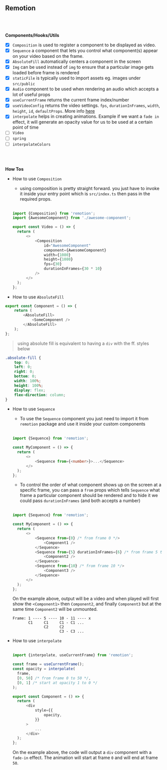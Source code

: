 ## Remotion

<br>
<br>

**Components/Hooks/Utils**

- [x] `Composition` is used to register a component to be displayed as video.
- [x] `Sequence` a component that lets you control what component(s) appear on your video based on the frame.
- [x] `AbsoluteFill` automatically centers a component in the screen
- [x] `Img` can be used instead of `img` to ensure that a particular image gets loaded before frame is rendered
- [x] `staticFile` is typically used to import assets eg. images under `src/public`
- [x] `Audio` component to be used when rendering an audio which accepts a lot of useful props
- [x] `useCurrentFrame` returns the current frame index/number
- [x] `useVideoConfig` returns the video settings. `fps`, `durationInFrames`, `width`, `height`, `id`, `defaultProps`. More info [here](https://www.remotion.dev/docs/use-video-config)
- [x] `interpolate` helps in creating animations. Example if we want a `fade in` effect, it will generate an opacity value for us to be used at a certain point of time
- [ ] `Video`
- [ ] `spring`
- [ ] `interpolateColors`

<br>
<br>

**How Tos**

- How to use `Composition`

  - using composition is pretty straight forward. you just have to invoke it inside your entry point which is `src/index.ts` then pass in the required props.

  <br>

  ```typescript
  import {Composition} from 'remotion';
  import {AwesomeComponent} from './awesome-component';

  export const Video = () => {
  	return (
  		<>
  			<Composition
  				id="AwesomeComponent"
  				component={AwesomeComponent}
  				width={1080}
  				height={1080}
  				fps={30}
  				durationInFrames={30 * 10}
  			/>
  		</>
  	);
  };
  ```

- How to use `AbsoluteFill`
  <br>

```typescript
export const Component = () => {
	return (
		<AbsoluteFill>
			<SomeComponent />
		</AbsoluteFill>
	);
};
```

> using absolute fill is equivalent to having a `div` with the ff. styles below

```css
.absolute-fill {
	top: 0;
	left: 0;
	right: 0;
	bottom: 0;
	width: 100%;
	height: 100%;
	display: flex;
	flex-direction: column;
}
```

- How to use `Sequence`

  - To use the `Sequence` component you just need to import it from `remotion` package and use it inside your custom components
    <br><br>

  ```typescript
  import {Sequence} from 'remotion';

  const MyComponent = () => {
  	return (
  		<>
  			<Sequence from={<number>}>...</Sequence>
  		</>
  	);
  };
  ```

  - To control the order of what component shows up on the screen at a specific frame, you can pass a `from` props which tells `Sequence` what frame a particular component should be rendered and to hide it we could pass `durationInFrames` (and both accepts a number)
    <br><br>

  ```typescript
  import {Sequence} from 'remotion';

  const MyComponent = () => {
  	return (
  		<>
  			<Sequence from={0} /* from frame 0 */>
  				<Component1 />
  			</Sequence>
  			<Sequence from={5} durationInFrames={6} /* from frame 5 to frame 10 */>
  				<Component2 />
  			</Sequence>
  			<Sequence from={10} /* from frame 10 */>
  				<Component3 />
  			</Sequence>
  		</>
  	);
  };
  ```

  On the example above, output will be a video and when played will first show the `<Component1>` then `Component2`, and finally `Component3` but at the same time `Component2` will be unmounted.

  ```
  Frame: 1 ---- 5 ---- 10 - 11 ---- x
         C1     C1     C1 - C1 ...
                C2     C2
                       C3 - C3 ...
  ```

- How to use `interpolate`
  <br><br>

  ```typescript
  import {interpolate, useCurrentFrame} from 'remotion';

  const frame = useCurrentFrame();
  const opacity = interpolate(
  	frame,
  	[0, 50] /* from frame 0 to 50 */,
  	[0, 1] /* start at opacity 1 to 0 */
  );

  export const Component = () => {
  	return (
  		<div
  			style={{
  				opacity,
  			}}
  		>
  			...
  		</div>
  	);
  };
  ```

  On the example above, the code will output a `div` component with a `fade-in` effect.
  The animation will start at frame `0` and will end at frame `50`.
